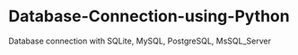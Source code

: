 # Database-Connection-using-Python
Database connection with SQLite, MySQL, PostgreSQL, MsSQL_Server
